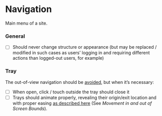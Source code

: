 # Navigation

Main menu of a site.

### General

- [ ] Should never change structure or appearance (but may be replaced / modified in such cases as users’ logging in and requiring different actions than logged-out users, for example)

### Tray

The out-of-view navigation should be [avoided](http://www.lukew.com/ff/entry.asp?1945), but when it’s necessary:

- [ ] When open, click / touch outside the tray should close it
- [ ] Trays should animate properly, revealing their origin/exit location and with proper easing [as described here](https://material.google.com/motion/movement.html#movement-movement-in-out-of-screen-bounds) (See _Movement in and out of Screen Bounds_).
